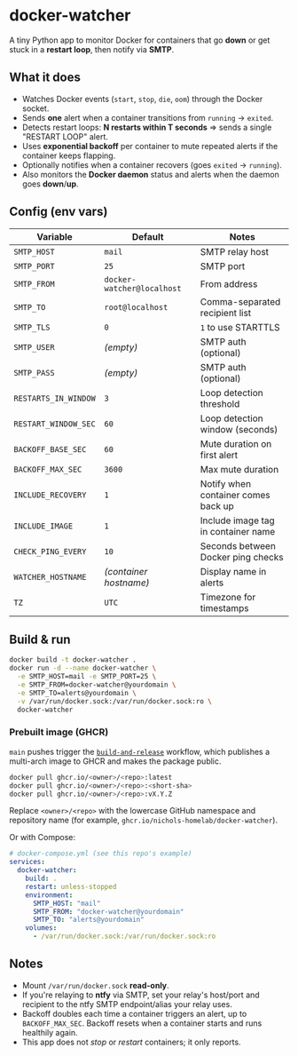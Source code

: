 # docker-watcher

A tiny Python app to monitor Docker for containers that go **down** or get stuck in a **restart loop**, then notify via **SMTP**.

## What it does

- Watches Docker events (`start`, `stop`, `die`, `oom`) through the Docker socket.
- Sends **one** alert when a container transitions from `running` → `exited`.
- Detects restart loops: **N restarts within T seconds** ⇒ sends a single "RESTART LOOP" alert.
- Uses **exponential backoff** per container to mute repeated alerts if the container keeps flapping.
- Optionally notifies when a container recovers (goes `exited` → `running`).
- Also monitors the **Docker daemon** status and alerts when the daemon goes **down**/**up**.

## Config (env vars)

| Variable | Default | Notes |
|---------|---------|-------|
| `SMTP_HOST` | `mail` | SMTP relay host |
| `SMTP_PORT` | `25` | SMTP port |
| `SMTP_FROM` | `docker-watcher@localhost` | From address |
| `SMTP_TO` | `root@localhost` | Comma-separated recipient list |
| `SMTP_TLS` | `0` | `1` to use STARTTLS |
| `SMTP_USER` | *(empty)* | SMTP auth (optional) |
| `SMTP_PASS` | *(empty)* | SMTP auth (optional) |
| `RESTARTS_IN_WINDOW` | `3` | Loop detection threshold |
| `RESTART_WINDOW_SEC` | `60` | Loop detection window (seconds) |
| `BACKOFF_BASE_SEC` | `60` | Mute duration on first alert |
| `BACKOFF_MAX_SEC` | `3600` | Max mute duration |
| `INCLUDE_RECOVERY` | `1` | Notify when container comes back up |
| `INCLUDE_IMAGE` | `1` | Include image tag in container name |
| `CHECK_PING_EVERY` | `10` | Seconds between Docker ping checks |
| `WATCHER_HOSTNAME` | *(container hostname)* | Display name in alerts |
| `TZ` | `UTC` | Timezone for timestamps |

## Build & run

```bash
docker build -t docker-watcher .
docker run -d --name docker-watcher \
  -e SMTP_HOST=mail -e SMTP_PORT=25 \
  -e SMTP_FROM=docker-watcher@yourdomain \
  -e SMTP_TO=alerts@yourdomain \
  -v /var/run/docker.sock:/var/run/docker.sock:ro \
  docker-watcher
```

### Prebuilt image (GHCR)

`main` pushes trigger the [`build-and-release`](.github/workflows/build-and-release.yml) workflow, which publishes a multi-arch image to GHCR and makes the package public.

```bash
docker pull ghcr.io/<owner>/<repo>:latest
docker pull ghcr.io/<owner>/<repo>:<short-sha>
docker pull ghcr.io/<owner>/<repo>:vX.Y.Z
```

Replace `<owner>/<repo>` with the lowercase GitHub namespace and repository name (for example, `ghcr.io/nichols-homelab/docker-watcher`).

Or with Compose:

```yaml
# docker-compose.yml (see this repo's example)
services:
  docker-watcher:
    build: .
    restart: unless-stopped
    environment:
      SMTP_HOST: "mail"
      SMTP_FROM: "docker-watcher@yourdomain"
      SMTP_TO: "alerts@yourdomain"
    volumes:
      - /var/run/docker.sock:/var/run/docker.sock:ro
```

## Notes

- Mount `/var/run/docker.sock` **read-only**.
- If you're relaying to **ntfy** via SMTP, set your relay's host/port and recipient to the ntfy SMTP endpoint/alias your relay uses.
- Backoff doubles each time a container triggers an alert, up to `BACKOFF_MAX_SEC`. Backoff resets when a container starts and runs healthily again.
- This app does not *stop* or *restart* containers; it only reports. 
